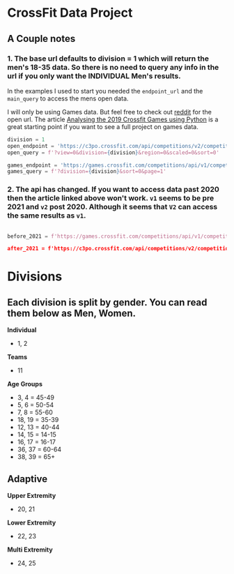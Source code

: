 # CrossFit Data Project


## A Couple notes
### 1. The base url defaults to division = 1 which will return the men's 18-35 data. So there is no need to query any info in the url if you only want the INDIVIDUAL Men's results.

In the examples I used to start you needed the `endpoint_url` and the `main_query` to access the mens open data.

I will only be using Games data. But feel free to check out [reddit](https://www.reddit.com/r/crossfit/comments/129kwir/crossfit_games_api/) for the open url. The article [Analysing the 2019 Crossfit Games using Python](https://medium.com/@arnarhardarson/analysing-the-crossfit-games-2019-with-python-21809a874962) is a great starting point if you want to see a full project on games data.

```python
division = 1
open_endpoint = 'https://c3po.crossfit.com/api/competitions/v2/competitions/open/2023/leaderboards'
open_query = f'?view=0&division={division}&region=0&scaled=0&sort=0'

games_endpoint = 'https://games.crossfit.com/competitions/api/v1/competitions/games/2020/leaderboards'
games_query = f'?division={division}&sort=0&page=1'

```
### 2. The api has changed. If you want to access data past 2020 then the article linked above won't work. `v1` seems to be pre 2021 and `v2` post 2020. Although it seems that `V2` can access the same results as `v1`.
```python

before_2021 = f'https://games.crossfit.com/competitions/api/v1/competitions/games/{year}/leaderboards?division=2&sort=0&page=1

after_2021 = f'https://c3po.crossfit.com/api/competitions/v2/competitions/games/{year}/leaderboards'
```
# Divisions
## Each division is split by gender. You can read them below as Men, Women.

**Individual**
- 1, 2

**Teams**
- 11 

**Age Groups**
- 3, 4 = 45-49
- 5, 6 = 50-54
- 7, 8 = 55-60
- 18, 19 = 35-39
- 12, 13 = 40-44 
- 14, 15 = 14-15
- 16, 17 = 16-17
- 36, 37 = 60-64
- 38, 39 = 65+

## Adaptive

**Upper Extremity**
- 20, 21
  
**Lower Extremity**
- 22, 23
  
**Multi Extremity**
- 24, 25
